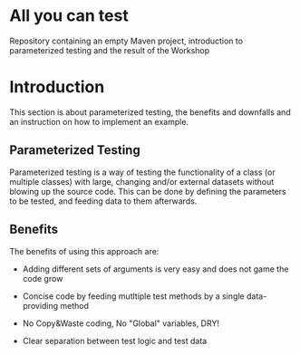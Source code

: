 # All you can test
Repository containing an empty Maven project, introduction to parameterized testing and the result of the Workshop

# Introduction

This section is about parameterized testing, the benefits and downfalls and an instruction on how to implement an example.

## Parameterized Testing

Parameterized testing is a way of testing the functionality of a class (or multiple classes) with large, changing and/or external datasets
without blowing up the source code. This can be done by defining the parameters to be tested, and feeding data to them afterwards.



## Benefits

The benefits of using this approach are:

- Adding different sets of arguments is very easy and does not game the code grow

- Concise code by feeding mutltiple test methods by a single data-providing method

- No Copy&Waste coding, No "Global" variables, DRY!

- Clear separation between test logic and test data

